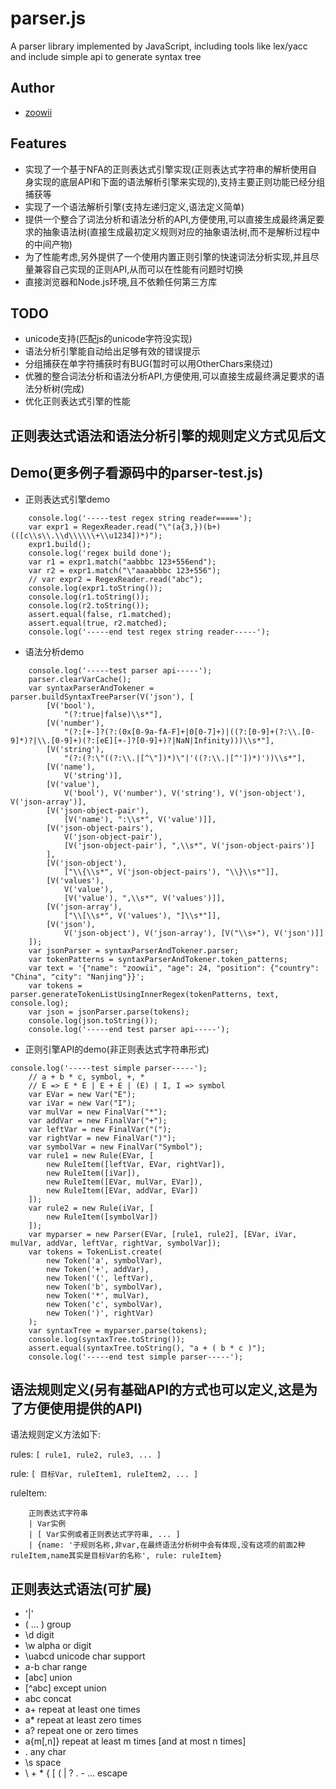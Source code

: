 parser.js
====
A parser library implemented by JavaScript, including tools like lex/yacc and include simple api to generate syntax tree

## Author

* [zoowii](https://github.com/zoowii)

## Features

* 实现了一个基于NFA的正则表达式引擎实现(正则表达式字符串的解析使用自身实现的底层API和下面的语法解析引擎来实现的),支持主要正则功能已经分组捕获等
* 实现了一个语法解析引擎(支持左递归定义,语法定义简单)
* 提供一个整合了词法分析和语法分析的API,方便使用,可以直接生成最终满足要求的抽象语法树(直接生成最初定义规则对应的抽象语法树,而不是解析过程中的中间产物)
* 为了性能考虑,另外提供了一个使用内置正则引擎的快速词法分析实现,并且尽量兼容自己实现的正则API,从而可以在性能有问题时切换
* 直接浏览器和Node.js环境,且不依赖任何第三方库


## TODO

* unicode支持(匹配js的unicode字符没实现)
* 语法分析引擎能自动给出足够有效的错误提示
* 分组捕获在单字符捕获时有BUG(暂时可以用OtherChars来绕过)
* 优雅的整合词法分析和语法分析API,方便使用,可以直接生成最终满足要求的语法分析树(完成)
* 优化正则表达式引擎的性能


## 正则表达式语法和语法分析引擎的规则定义方式见后文


## Demo(更多例子看源码中的parser-test.js)

* 正则表达式引擎demo

```
    console.log('-----test regex string reader=====');
    var expr1 = RegexReader.read("\"(a{3,})(b+)(([c\\s\\.\\d\\\\\\+\\u1234])*)");
    expr1.build();
    console.log('regex build done');
    var r1 = expr1.match("aabbbc 123+556end");
    var r2 = expr1.match("\"aaaabbbc 123+556");
    // var expr2 = RegexReader.read("abc");
    console.log(expr1.toString());
    console.log(r1.toString());
    console.log(r2.toString());
    assert.equal(false, r1.matched);
    assert.equal(true, r2.matched);
    console.log('-----end test regex string reader-----');
```

* 语法分析demo

```
    console.log('-----test parser api-----');
    parser.clearVarCache();
    var syntaxParserAndTokener = parser.buildSyntaxTreeParser(V('json'), [
        [V('bool'),
            "(?:true|false)\\s*"],
        [V('number'),
            "(?:[+-]?(?:(0x[0-9a-fA-F]+|0[0-7]+)|((?:[0-9]+(?:\\.[0-9]*)?|\\.[0-9]+)(?:[eE][+-]?[0-9]+)?|NaN|Infinity)))\\s*"],
        [V('string'),
            "(?:(?:\"((?:\\.|[^\"])*)\"|'((?:\\.|[^'])*)'))\\s*"],
        [V('name'),
            V('string')],
        [V('value'),
            V('bool'), V('number'), V('string'), V('json-object'), V('json-array')],
        [V('json-object-pair'),
            [V('name'), ":\\s*", V('value')]],
        [V('json-object-pairs'),
            V('json-object-pair'),
            [V('json-object-pair'), ",\\s*", V('json-object-pairs')]
        ],
        [V('json-object'),
            ["\\{\\s*", V('json-object-pairs'), "\\}\\s*"]],
        [V('values'),
            V('value'),
            [V('value'), ",\\s*", V('values')]],
        [V('json-array'),
            ["\\[\\s*", V('values'), "]\\s*"]],
        [V('json'),
            V('json-object'), V('json-array'), [V("\\s+"), V('json')]]
    ]);
    var jsonParser = syntaxParserAndTokener.parser;
    var tokenPatterns = syntaxParserAndTokener.token_patterns;
    var text = '{"name": "zoowii", "age": 24, "position": {"country": "China", "city": "Nanjing"}}';
    var tokens = parser.generateTokenListUsingInnerRegex(tokenPatterns, text, console.log);
    var json = jsonParser.parse(tokens);
    console.log(json.toString());
    console.log('-----end test parser api-----');
```

* 正则引擎API的demo(非正则表达式字符串形式)

```
console.log('-----test simple parser-----');
    // a + b * c, symbol, +, *
    // E => E * E | E + E | (E) | I, I => symbol
    var EVar = new Var("E");
    var iVar = new Var("I");
    var mulVar = new FinalVar("*");
    var addVar = new FinalVar("+");
    var leftVar = new FinalVar("(");
    var rightVar = new FinalVar(")");
    var symbolVar = new FinalVar("Symbol");
    var rule1 = new Rule(EVar, [
        new RuleItem([leftVar, EVar, rightVar]),
        new RuleItem([iVar]),
        new RuleItem([EVar, mulVar, EVar]),
        new RuleItem([EVar, addVar, EVar])
    ]);
    var rule2 = new Rule(iVar, [
        new RuleItem([symbolVar])
    ]);
    var myparser = new Parser(EVar, [rule1, rule2], [EVar, iVar, mulVar, addVar, leftVar, rightVar, symbolVar]);
    var tokens = TokenList.create(
        new Token('a', symbolVar),
        new Token('+', addVar),
        new Token('(', leftVar),
        new Token('b', symbolVar),
        new Token('*', mulVar),
        new Token('c', symbolVar),
        new Token(')', rightVar)
    );
    var syntaxTree = myparser.parse(tokens);
    console.log(syntaxTree.toString());
    assert.equal(syntaxTree.toString(), "a + ( b * c )");
    console.log('-----end test simple parser-----');
```


## 语法规则定义(另有基础API的方式也可以定义,这是为了方便使用提供的API)

语法规则定义方法如下:

rules: `[ rule1, rule2, rule3, ... ]`

rule: `[ 目标Var, ruleItem1, ruleItem2, ... ]`

ruleItem:

```
    正则表达式字符串
    | Var实例
    | [ Var实例或者正则表达式字符串, ... ]
    | {name: '子规则名称,非var,在最终语法分析树中会有体现,没有这项的前面2种ruleItem,name其实是目标Var的名称', rule: ruleItem}
```

## 正则表达式语法(可扩展)

* '|'
* ( ... ) group
* \d digit
* \w alpha or digit
* \uabcd unicode char support
* a-b char range
* [abc] union
* [^abc] except union
* abc concat
* a+ repeat at least one times
* a* repeat at least zero times
* a? repeat one or zero times
* a{m[,n]} repeat at least m times [and at most n times]
* . any char
* \s space
* \\ \+ \* \{ \[ \( \| \? \. \- ... escape
